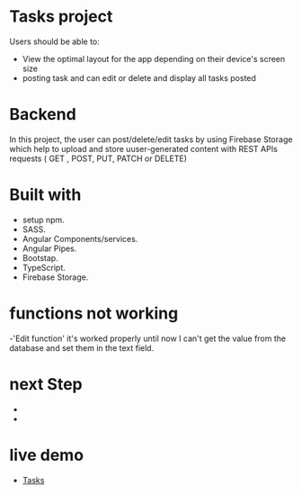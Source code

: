 # Tasks project 

Users should be able to:

- View the optimal layout for the app depending on their device's screen size
- posting task and can edit or delete and display all tasks posted 

# Backend 
In this project, the user can post/delete/edit tasks by using Firebase Storage which help to upload and store uuser-generated content with REST APIs requests ( GET , POST, PUT, PATCH or DELETE) 

# Built with 
- setup npm. 
- SASS.
- Angular Components/services.
- Angular Pipes. 
- Bootstap.
- TypeScript.
- Firebase Storage.

# functions not working 
-'Edit function' it's worked properly until now I can't get the value from the database and set them in the text field.

# next Step 
-
-

# live demo

- [Tasks](https://zainabadel501.github.io/tasks/)










 

